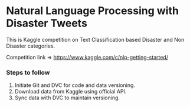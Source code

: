 # Natural Language Processing with Disaster Tweets
This is Kaggle competition on Text Classification based Disaster and Non Disaster categories.

Competition link => https://www.kaggle.com/c/nlp-getting-started/

### Steps to follow
1. Initiate Git and DVC for code and data versioning.
2. Download data from Kaggle using official API.
3. Sync data with DVC to maintain versioning.